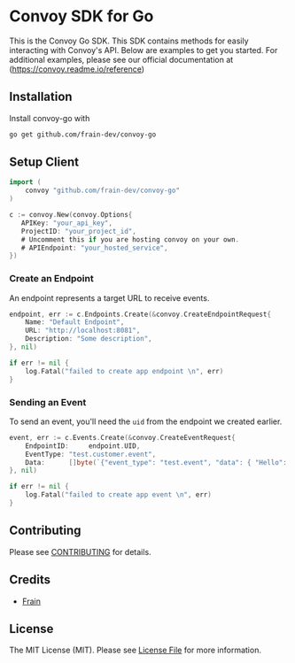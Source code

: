 # Convoy SDK for Go

This is the Convoy Go SDK. This SDK contains methods for easily interacting with Convoy's API. Below are examples to get you started. For additional examples, please see our official documentation at (https://convoy.readme.io/reference)


## Installation
Install convoy-go with

```bash
go get github.com/frain-dev/convoy-go
```

## Setup Client

```go
import (
    convoy "github.com/frain-dev/convoy-go"
)

c := convoy.New(convoy.Options{
   APIKey: "your_api_key",
   ProjectID: "your_project_id",
   # Uncomment this if you are hosting convoy on your own.
   # APIEndpoint: "your_hosted_service",
})
```


### Create an Endpoint

An endpoint represents a target URL to receive events.

```go
endpoint, err := c.Endpoints.Create(&convoy.CreateEndpointRequest{
    Name: "Default Endpoint",
    URL: "http://localhost:8081",
    Description: "Some description",
}, nil)

if err != nil {
    log.Fatal("failed to create app endpoint \n", err)
}
```

### Sending an Event

To send an event, you'll need the `uid` from the endpoint we created earlier.

```go
event, err := c.Events.Create(&convoy.CreateEventRequest{
	EndpointID:     endpoint.UID,
	EventType: "test.customer.event",
	Data:      []byte(`{"event_type": "test.event", "data": { "Hello": "World", "Test": "Data" }}`),
}, nil)

if err != nil {
	log.Fatal("failed to create app event \n", err)
}
```

## Contributing

Please see [CONTRIBUTING](CONTRIBUTING.md) for details.


## Credits

- [Frain](https://github.com/frain-dev)

## License

The MIT License (MIT). Please see [License File](LICENSE) for more information.

